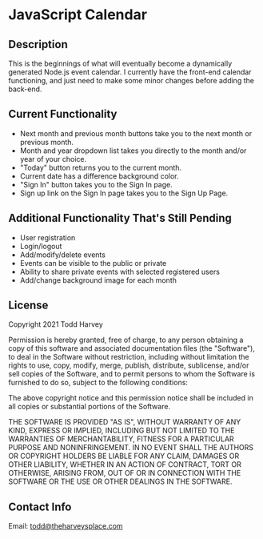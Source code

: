 # JavaScript Calendar

## Description
This is the beginnings of what will eventually become a dynamically generated Node.js event calendar. I currently have the front-end calendar functioning, and just need to make some minor changes before adding the back-end.

## Current Functionality
* Next month and previous month buttons take you to the next month or previous month.
* Month and year dropdown list takes you directly to the month and/or year of your choice.
* "Today" button returns you to the current month.
* Current date has a difference background color.
* "Sign In" button takes you to the Sign In page.
* Sign up link on the Sign In page takes you to the Sign Up Page.

## Additional Functionality That's Still Pending
* User registration
* Login/logout
* Add/modify/delete events
* Events can be visible to the public or private
* Ability to share private events with selected registered users
* Add/change background image for each month

## License
Copyright 2021 Todd Harvey

Permission is hereby granted, free of charge, to any person obtaining a copy of this software and associated documentation files (the "Software"), to deal in the Software without restriction, including without limitation the rights to use, copy, modify, merge, publish, distribute, sublicense, and/or sell copies of the Software, and to permit persons to whom the Software is furnished to do so, subject to the following conditions:

The above copyright notice and this permission notice shall be included in all copies or substantial portions of the Software.

THE SOFTWARE IS PROVIDED "AS IS", WITHOUT WARRANTY OF ANY KIND, EXPRESS OR IMPLIED, INCLUDING BUT NOT LIMITED TO THE WARRANTIES OF MERCHANTABILITY, FITNESS FOR A PARTICULAR PURPOSE AND NONINFRINGEMENT. IN NO EVENT SHALL THE AUTHORS OR COPYRIGHT HOLDERS BE LIABLE FOR ANY CLAIM, DAMAGES OR OTHER LIABILITY, WHETHER IN AN ACTION OF CONTRACT, TORT OR OTHERWISE, ARISING FROM, OUT OF OR IN CONNECTION WITH THE SOFTWARE OR THE USE OR OTHER DEALINGS IN THE SOFTWARE.

## Contact Info
Email: todd@theharveysplace.com